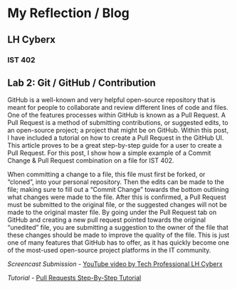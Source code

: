 # My Reflection / Blog

## LH Cyberx
### IST 402

## Lab 2: Git / GitHub / Contribution

GitHub is a well-known and very helpful open-source repository that is meant for people to collaborate and review different lines of code and files. One of the features processes within GitHub is known as a Pull Request. A Pull Request is a method of submitting contributions, or suggested edits, to an open-source project; a project that might be on GitHub. Within this post, I have included a tutorial on how to create a Pull Request in the GitHub UI. This article proves to be a great step-by-step guide for a user to create a Pull Request. For this post, I show how a simple example of a Commit Change & Pull Request combination on a file for IST 402.

When committing a change to a file, this file must first be forked, or “cloned”, into your personal repository. Then the edits can be made to the file; making sure to fill out a “Commit Change” towards the bottom outlining what changes were made to the file. After this is confirmed, a Pull Request must be submitted to the original file, or the suggested changes will not be made to the original master file. By going under the Pull Request tab on GitHub and creating a new pull request pointed towards the original “unedited” file, you are submitting a suggestion to the owner of the file that these changes should be made to improve the quality of the file. This is just one of many features that GitHub has to offer, as it has quickly become one of the most-used open-source project platforms in the IT community. 

*Screencast Submission* - [YouTube video by Tech Professional LH Cyberx](https://www.youtube.com/watch?v=21rQZpeRZsg&t=2s)

*Tutorial* - [Pull Requests Step-By-Step Tutorial](https://yangsu.github.io/pull-request-tutorial/)
